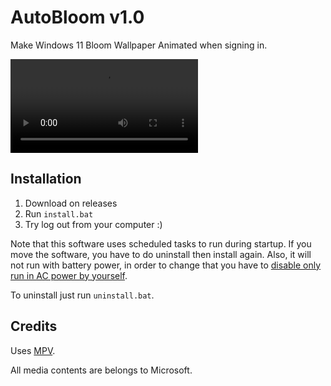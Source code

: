 # AutoBloom v1.0

Make Windows 11 Bloom Wallpaper Animated when signing in.

![Bloom Animation](./media/bloom.mp4)

## Installation

1. Download on releases
2. Run `install.bat`
3. Try log out from your computer :)

Note that this software uses scheduled tasks to run during startup. If you move the software, you have to do uninstall then install again. Also, it will not run with battery power, in order to change that you have to [disable only run in AC power by yourself](https://stackoverflow.com/questions/9075564/change-settings-for-power-for-windows-scheduled-task).

To uninstall just run `uninstall.bat`.

## Credits

Uses [MPV](https://mvp.io).

All media contents are belongs to Microsoft.
